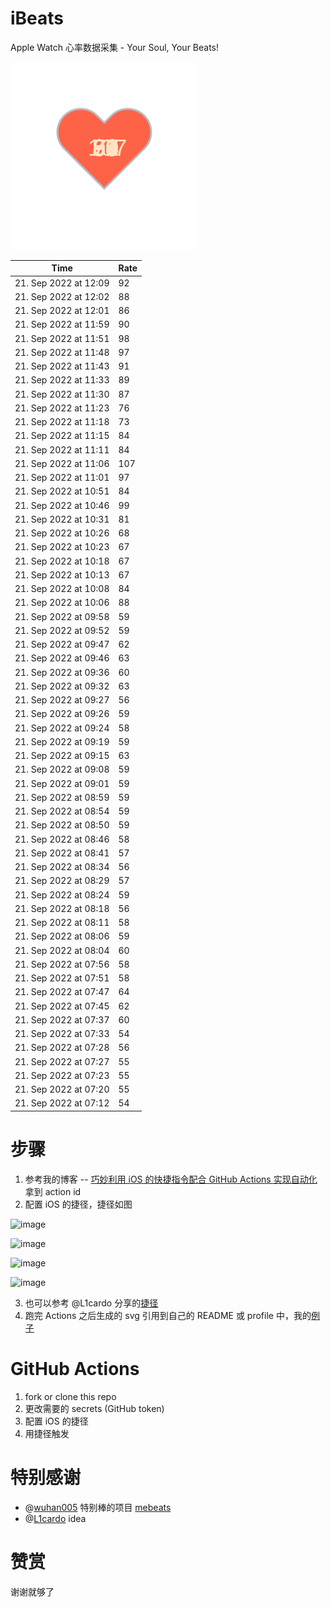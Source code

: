 # iBeats
Apple Watch 心率数据采集 - Your Soul, Your Beats!

![](./files/heart.svg)

<!--START_SECTION:my_heart_rate-->
| Time | Rate | 
 | ---- | ---- | 
| 21. Sep 2022 at 12:09 | 92 |
| 21. Sep 2022 at 12:02 | 88 |
| 21. Sep 2022 at 12:01 | 86 |
| 21. Sep 2022 at 11:59 | 90 |
| 21. Sep 2022 at 11:51 | 98 |
| 21. Sep 2022 at 11:48 | 97 |
| 21. Sep 2022 at 11:43 | 91 |
| 21. Sep 2022 at 11:33 | 89 |
| 21. Sep 2022 at 11:30 | 87 |
| 21. Sep 2022 at 11:23 | 76 |
| 21. Sep 2022 at 11:18 | 73 |
| 21. Sep 2022 at 11:15 | 84 |
| 21. Sep 2022 at 11:11 | 84 |
| 21. Sep 2022 at 11:06 | 107 |
| 21. Sep 2022 at 11:01 | 97 |
| 21. Sep 2022 at 10:51 | 84 |
| 21. Sep 2022 at 10:46 | 99 |
| 21. Sep 2022 at 10:31 | 81 |
| 21. Sep 2022 at 10:26 | 68 |
| 21. Sep 2022 at 10:23 | 67 |
| 21. Sep 2022 at 10:18 | 67 |
| 21. Sep 2022 at 10:13 | 67 |
| 21. Sep 2022 at 10:08 | 84 |
| 21. Sep 2022 at 10:06 | 88 |
| 21. Sep 2022 at 09:58 | 59 |
| 21. Sep 2022 at 09:52 | 59 |
| 21. Sep 2022 at 09:47 | 62 |
| 21. Sep 2022 at 09:46 | 63 |
| 21. Sep 2022 at 09:36 | 60 |
| 21. Sep 2022 at 09:32 | 63 |
| 21. Sep 2022 at 09:27 | 56 |
| 21. Sep 2022 at 09:26 | 59 |
| 21. Sep 2022 at 09:24 | 58 |
| 21. Sep 2022 at 09:19 | 59 |
| 21. Sep 2022 at 09:15 | 63 |
| 21. Sep 2022 at 09:08 | 59 |
| 21. Sep 2022 at 09:01 | 59 |
| 21. Sep 2022 at 08:59 | 59 |
| 21. Sep 2022 at 08:54 | 59 |
| 21. Sep 2022 at 08:50 | 59 |
| 21. Sep 2022 at 08:46 | 58 |
| 21. Sep 2022 at 08:41 | 57 |
| 21. Sep 2022 at 08:34 | 56 |
| 21. Sep 2022 at 08:29 | 57 |
| 21. Sep 2022 at 08:24 | 59 |
| 21. Sep 2022 at 08:18 | 56 |
| 21. Sep 2022 at 08:11 | 58 |
| 21. Sep 2022 at 08:06 | 59 |
| 21. Sep 2022 at 08:04 | 60 |
| 21. Sep 2022 at 07:56 | 58 |
| 21. Sep 2022 at 07:51 | 58 |
| 21. Sep 2022 at 07:47 | 64 |
| 21. Sep 2022 at 07:45 | 62 |
| 21. Sep 2022 at 07:37 | 60 |
| 21. Sep 2022 at 07:33 | 54 |
| 21. Sep 2022 at 07:28 | 56 |
| 21. Sep 2022 at 07:27 | 55 |
| 21. Sep 2022 at 07:23 | 55 |
| 21. Sep 2022 at 07:20 | 55 |
| 21. Sep 2022 at 07:12 | 54 |

<!--END_SECTION:my_heart_rate-->

# 步骤
1. 参考我的博客 -- [巧妙利用 iOS 的快捷指令配合 GitHub Actions 实现自动化](https://github.com/yihong0618/gitblog/issues/198) 拿到 action id
2. 配置 iOS 的捷径，捷径如图

![image](https://user-images.githubusercontent.com/15976103/122154218-0db0b480-ce97-11eb-93bb-5aec07c558dc.png)

![image](https://user-images.githubusercontent.com/15976103/122154236-186b4980-ce97-11eb-8e4b-70551a0391ae.png)

![image](https://user-images.githubusercontent.com/15976103/122154268-2d47dd00-ce97-11eb-902e-3acf292265a9.png)

![image](https://user-images.githubusercontent.com/15976103/122174055-fa144680-ceb4-11eb-9be2-3eb83cd516f7.png)

3. 也可以参考 @L1cardo 分享的[捷径](https://www.icloud.com/shortcuts/6ab6047b459c41ad822ad6b94b1c03d4)
4. 跑完 Actions 之后生成的 svg 引用到自己的 README 或 profile 中，我的[例子](https://github.com/yihong0618) 

# GitHub Actions

1. fork or clone this repo
2. 更改需要的 secrets (GitHub token)
3. 配置 iOS 的捷径
4. 用捷径触发

# 特别感谢
- @[wuhan005](https://github.com/wuhan005) 特别棒的项目 [mebeats](https://github.com/wuhan005/mebeats)
- @[L1cardo](https://github.com/L1cardo) idea

# 赞赏
谢谢就够了

